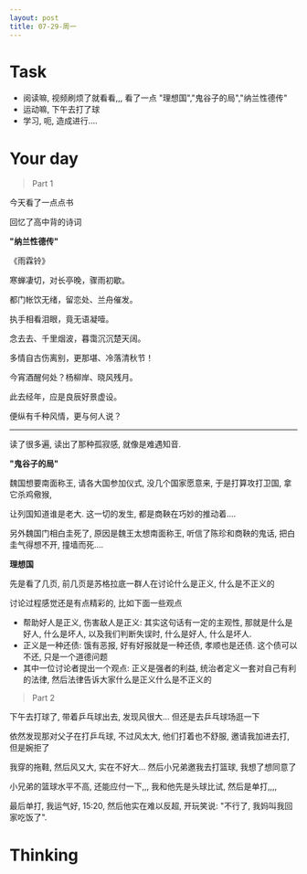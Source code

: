 ```yaml
---
layout: post
title: 07-29-周一
---
```




# Task

- 阅读嘛, 视频刷烦了就看看,,, 看了一点 "理想国","鬼谷子的局","纳兰性德传"
- 运动嘛, 下午去打了球
- 学习, 呃, 造成进行....

# Your day


> Part 1

今天看了一点点书

回忆了高中背的诗词

**"纳兰性德传"**

《雨霖铃》

寒蝉凄切，对长亭晚，骤雨初歇。

都门帐饮无绪，留恋处、兰舟催发。

执手相看泪眼，竟无语凝噎。

念去去、千里烟波，暮霭沉沉楚天阔。

多情自古伤离别，更那堪、冷落清秋节！

今宵酒醒何处？杨柳岸、晓风残月。

此去经年，应是良辰好景虚设。

便纵有千种风情，更与何人说？

---

读了很多遍, 读出了那种孤寂感, 就像是难遇知音.


**"鬼谷子的局"**

魏国想要南面称王, 请各大国参加仪式, 没几个国家愿意来, 于是打算攻打卫国, 拿它杀鸡儆猴,

让列国知道谁是老大. 这一切的发生, 都是商鞅在巧妙的推动着....

另外魏国门相白圭死了, 原因是魏王太想南面称王, 听信了陈珍和商鞅的鬼话, 把白圭气得想不开, 撞墙而死....

**理想国**

先是看了几页, 前几页是苏格拉底一群人在讨论什么是正义, 什么是不正义的

讨论过程感觉还是有点精彩的, 比如下面一些观点

- 帮助好人是正义, 伤害敌人是正义: 其实这句话有一定的主观性, 那就是什么是好人, 什么是坏人, 以及我们判断失误时, 什么是好人, 什么是坏人.
- 正义是一种还债: 饿有恶报, 好有好报就是一种还债, 孝顺也是还债. 这个债可以不还, 只是一个道德问题
- 其中一位讨论者提出一个观点: 正义是强者的利益, 统治者定义一套对自己有利的法律, 然后法律告诉大家什么是正义什么是不正义的


> Part 2

下午去打球了, 带着乒乓球出去, 发现风很大... 但还是去乒乓球场逛一下

依然发现那对父子在打乒乓球, 不过风太大, 他们打着也不舒服, 邀请我加进去打, 但是婉拒了

我穿的拖鞋, 然后风又大, 实在不好大... 然后小兄弟邀我去打篮球, 我想了想同意了

小兄弟的篮球水平不高, 还能应付一下,,, 我和他先是头球比试, 然后是单打,,,,

最后单打, 我运气好, 15:20, 然后他实在难以反超, 开玩笑说: "不行了, 我妈叫我回家吃饭了".

# Thinking



